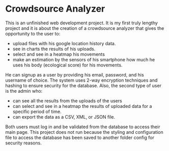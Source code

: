 # Crowdsource Analyzer
This is an unfinished web development project.
It is my first truly lengthy project and it is about the creation of a crowdsource analyzer that gives the opportunity to the user to:
 - upload files with his google location history data.
 - see in charts the results of his uploads.
 - select and see in a heatmap his movements
 - make an estimation by the sensors of his smartphone how much he uses his body (ecological score) for his movements.

He can signup as a user by providing his email, password, and his username of choice. The system uses 2-way encryption techniques and hashing to ensure security for the database.
Also, the second type of user is the admin who:
 - can see all the results from the uploads of the users
 - can select and see in a heatmap the results of uploaded data for a specific period of time.
 - can export the data as a CSV, XML, or JSON file.

Both users must log in and be validated from the database to access their main page.
This project does not run because the styling and configuration file to access the database has been saved to another folder config for security reasons.
